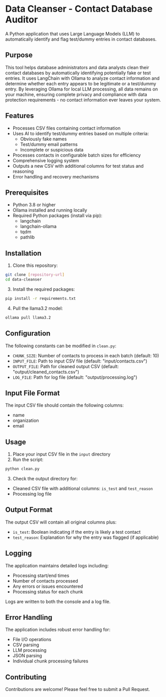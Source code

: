 # Data Cleanser - Contact Database Auditor

A Python application that uses Large Language Models (LLM) to automatically identify and flag test/dummy entries in contact databases.

## Purpose

This tool helps database administrators and data analysts clean their contact databases by automatically identifying potentially fake or test entries. It uses LangChain with Ollama to analyze contact information and determine whether each entry appears to be legitimate or a test/dummy entry. By leveraging Ollama for local LLM processing, all data remains on your machine, ensuring complete privacy and compliance with data protection requirements - no contact information ever leaves your system.

## Features

- Processes CSV files containing contact information
- Uses AI to identify test/dummy entries based on multiple criteria:
  - Obviously fake names
  - Test/dummy email patterns
  - Incomplete or suspicious data
- Processes contacts in configurable batch sizes for efficiency
- Comprehensive logging system
- Outputs a new CSV with additional columns for test status and reasoning
- Error handling and recovery mechanisms

## Prerequisites

- Python 3.8 or higher
- Ollama installed and running locally
- Required Python packages (install via pip):
  - langchain
  - langchain-ollama
  - tqdm
  - pathlib

## Installation

1. Clone this repository:

```bash
git clone [repository-url]
cd data-cleanser
```

3. Install the required packages:

```bash
pip install -r requirements.txt
```

4. Pull the llama3.2 model:

```bash
ollama pull llama3.2
```


## Configuration

The following constants can be modified in `clean.py`:

- `CHUNK_SIZE`: Number of contacts to process in each batch (default: 10)
- `INPUT_FILE`: Path to input CSV file (default: "input/contacts.csv")
- `OUTPUT_FILE`: Path for cleaned output CSV (default: "output/cleaned_contacts.csv")
- `LOG_FILE`: Path for log file (default: "output/processing.log")

## Input File Format

The input CSV file should contain the following columns:
- name
- organization
- email

## Usage

1. Place your input CSV file in the `input` directory
2. Run the script:

```bash
python clean.py
```

3. Check the output directory for:
- Cleaned CSV file with additional columns: `is_test` and `test_reason`
- Processing log file

## Output Format

The output CSV will contain all original columns plus:
- `is_test`: Boolean indicating if the entry is likely a test contact
- `test_reason`: Explanation for why the entry was flagged (if applicable)

## Logging

The application maintains detailed logs including:
- Processing start/end times
- Number of contacts processed
- Any errors or issues encountered
- Processing status for each chunk

Logs are written to both the console and a log file.

## Error Handling

The application includes robust error handling for:
- File I/O operations
- CSV parsing
- LLM processing
- JSON parsing
- Individual chunk processing failures

## Contributing

Contributions are welcome! Please feel free to submit a Pull Request.
